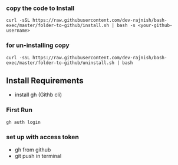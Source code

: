 ### copy the code to Install
```
curl -sSL https://raw.githubusercontent.com/dev-rajnish/bash-exec/master/folder-to-github/install.sh | bash -s <your-github-username>
```

### for un-installing copy 

```
curl -sSL https://raw.githubusercontent.com/dev-rajnish/bash-exec/master/folder-to-github/uninstall.sh | bash
```
## Install Requirements
- install gh (Githb cli)

### First Run
```
gh auth login
```

### set up with access token
- gh from github 
- git push  in terminal 
